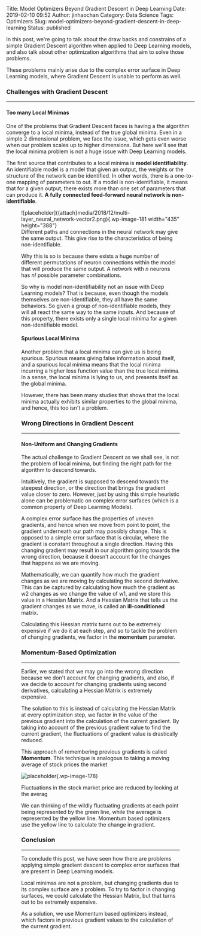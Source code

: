 Title: Model Optimizers Beyond Gradient Descent in Deep Learning
Date: 2019-02-10 09:52
Author: jinhaochan
Category: Data Science
Tags: Optimizers
Slug: model-optimizers-beyond-gradient-descent-in-deep-learning
Status: published

<!-- wp:paragraph -->

In this post, we're going to talk about the draw backs and constrains of a simple Gradient Descent algorithm when applied to Deep Learning models, and also talk about other optimization algorithms that aim to solve those problems.

<!-- /wp:paragraph -->

<!-- wp:paragraph -->

These problems mainly arise due to the complex error surface in Deep Learning models, where Gradient Descent is unable to perform as well.  

<!-- /wp:paragraph -->

<!-- wp:heading {"level":3} -->

### Challenges with Gradient Descent  

<!-- /wp:heading -->

<!-- wp:separator -->

------------------------------------------------------------------------

<!-- /wp:separator -->

</p>
<!-- wp:heading {"level":4} -->

#### Too many Local Minimas  

<!-- /wp:heading -->

<!-- wp:paragraph -->

One of the problems that Gradient Descent faces is having a the algorithm converge to a local minima, instead of the true global minima. Even in a simple 2 dimensional problem, we face the issue, which gets even worse when our problem scales up to higher dimensions. But here we'll see that the local minima problem is not a huge issue with Deep Learning models.  

<!-- /wp:paragraph -->

<!-- wp:paragraph -->

The first source that contributes to a local minima is **model identifiability**. An identifiable model is a model that given an output, the weights or the structure of the network can be identified. In other words, there is a one-to-one mapping of parameters to out. If a model is non-identifiable, it means that for a given output, there exists more than one set of parameters that can produce it. **A fully connected feed-forward neural network is non-identifiable**.

<!-- /wp:paragraph -->

<!-- wp:image {"id":181,"width":435,"height":388} -->

<figure class="wp-block-image is-resized">
![placeholder]({attach}media/2018/12/multi-layer_neural_network-vector2.png){.wp-image-181 width="435" height="388"}  

<figcaption>
Different paths and connections in the neural network may give the same output. This give rise to the characteristics of being non-identifiable.

</figcaption>

<!-- /wp:image -->

<!-- wp:paragraph -->

Why this is so is because there exists a huge number of different permutations of neuron connections within the model that will produce the same output. A network with *n* neurons has *n!* possible parameter combinations.

<!-- /wp:paragraph -->

<!-- wp:paragraph -->

So why is model non-identifiability not an issue with Deep Learning models? That is because, even though the models themselves are non-identifiable, they all have the same behaviors. So given a group of non-identifiable models, they will all react the same way to the same inputs. And because of this property, there exists only a single local minima for a given non-identifiable model.

<!-- /wp:paragraph -->

<!-- wp:heading {"level":4} -->

#### Spurious Local Minima  

<!-- /wp:heading -->

<!-- wp:paragraph -->

Another problem that a local minima can give us is being spurious. Spurious means giving false information about itself, and a spurious local minima means that the local minima incurring a higher loss function value than the true local minima. In a sense, the local minima is lying to us, and presents itself as the global minima.

<!-- /wp:paragraph -->

<!-- wp:paragraph -->

However, there has been many studies that shows that the local minima actually exhibits similar properties to the global minima, and hence, this too isn't a problem.

<!-- /wp:paragraph -->

<!-- wp:heading {"level":3} -->

### Wrong Directions in Gradient Descent

<!-- /wp:heading -->

<!-- wp:separator -->

------------------------------------------------------------------------

<!-- /wp:separator -->

</p>
<!-- wp:heading {"level":4} -->

#### Non-Uniform and Changing Gradients  

<!-- /wp:heading -->

<!-- wp:paragraph -->

The actual challenge to Gradient Descent as we shall see, is not the problem of local minima, but finding the right path for the algorithm to descend towards.

<!-- /wp:paragraph -->

<!-- wp:paragraph -->

Intuitively, the gradient is supposed to descend towards the steepest direction, or the direction that brings the gradient value closer to zero. However, just by using this simple heuristic alone can be problematic on complex error surfaces (which is a common property of Deep Learning Models).

<!-- /wp:paragraph -->

<!-- wp:paragraph -->

A complex error surface has the properties of uneven gradients, and hence when we move from point to point, the gradient underneath our path may possibly change. This is opposed to a simple error surface that is circular, where the gradient is constant throughout a single direction. Having this changing gradient may result in our algorithm going towards the wrong direction, because it doesn't account for the changes that happens as we are moving.  

<!-- /wp:paragraph -->

<!-- wp:paragraph -->

Mathematically, we can quantify how much the gradient changes as we are moving by calculating the second derivative. This can be captured by calculating how much the gradient as w2 changes as we change the value of w1, and we store this value in a Hessian Matrix. And a Hessian Matrix that tells us the gradient changes as we move, is called an **ill-conditioned** matrix.

<!-- /wp:paragraph -->

<!-- wp:paragraph -->

Calculating this Hessian matrix turns out to be extremely expensive if we do it at each step, and so to tackle the problem of changing gradients, we factor in the **momentum** parameter.  

<!-- /wp:paragraph -->

<!-- wp:heading {"level":3} -->

### Momentum-Based Optimization  

<!-- /wp:heading -->

<!-- wp:separator -->

------------------------------------------------------------------------

<!-- /wp:separator -->

</p>
<!-- wp:paragraph -->

Earlier, we stated that we may go into the wrong direction because we don't account for changing gradients, and also, if we decide to account for changing gradients using second derivatives, calculating a Hessian Matrix is extremely expensive.

<!-- /wp:paragraph -->

<!-- wp:paragraph -->

The solution to this is instead of calculating the Hessian Matrix at every optimization step, we factor in the value of the previous gradient into the calculation of the current gradient. By taking into account of the previous gradient value to find the current gradient, the fluctuations of gradient value is drastically reduced.

<!-- /wp:paragraph -->

<!-- wp:paragraph -->

This approach of remembering previous gradients is called **Momentum**. This technique is analogous to taking a moving average of stock prices the market  

<!-- /wp:paragraph -->

<!-- wp:image {"id":178} -->


![placeholder]({attach}media/2018/12/movingaverage.gif){.wp-image-178}  

<figcaption>
Fluctuations in the stock market price are reduced by looking at the averag

</figcaption>

<!-- /wp:image -->

<!-- wp:paragraph -->

We can thinking of the wildly fluctuating gradients at each point being represented by the green line, while the average is represented by the yellow line. Momentum based optimizers use the yellow line to calculate the change in gradient.  
  

<!-- /wp:paragraph -->

<!-- wp:heading {"level":3} -->

### Conclusion

<!-- /wp:heading -->

<!-- wp:separator -->

------------------------------------------------------------------------

<!-- /wp:separator -->

</p>
<!-- wp:paragraph -->

To conclude this post, we have seen how there are problems applying simple gradient descent to complex error surfaces that are present in Deep Learning models.

<!-- /wp:paragraph -->

<!-- wp:paragraph -->

Local minimas are not a problem, but changing gradients due to its complex surface are a problem. To try to factor in changing surfaces, we could calculate the Hessian Matrix, but that turns out to be extremely expensive.

<!-- /wp:paragraph -->

<!-- wp:paragraph -->

As a solution, we use Momentum based optimizers instead, which factors in previous gradient values to the calculation of the current gradient.  

<!-- /wp:paragraph -->
